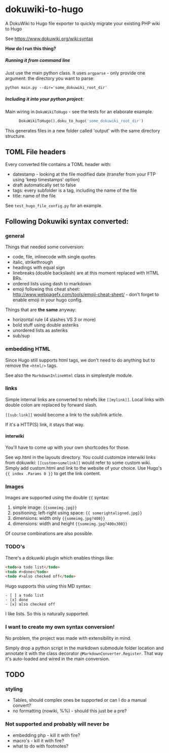 # dokuwiki-to-hugo

A DokuWiki to Hugo file exporter to quickly migrate your existing PHP wiki to Hugo

See https://www.dokuwiki.org/wiki:syntax

**How do I run this thing?**

##### Running it from command line

Just use the main python class. It uses `argparse` - only provide one argument: the directory you want to parse:

```python main.py --dir='some_dokuwiki_root_dir'```

##### Including it into your python project:

Main wiring in `DokuWikiToHugo` - see the tests for an elaborate example.

```python
      DokuWikiToHugo().doku_to_hugo('some_dokuwiki_root_dir')
```

This generates files in a new folder called 'output' with the same directory structure.

## TOML File headers

Every converted file contains a TOML header with:

* datestamp - looking at the file modified date (transfer from your FTP using 'keep timestamps' option)
* draft automatically set to false
* tags: every subfolder is a tag, including the name of the file
* title: name of the file

See `test_hugo_file_config.py` for an example.

## Following Dokuwiki syntax converted:

### general

Things that needed some conversion:

* code, file, inlinecode with single quotes
* italic, strikethrough
* headings with equal sign
* linebreaks (double backslash) are at this moment replaced with HTML BRs.
* ordered lists using dash to markdown
* emoji following this cheat sheet: http://www.webpagefx.com/tools/emoji-cheat-sheet/ - don't forget to enable emoji in your hugo config.

Things that are **the same** anyway:

* horizontal rule (4 slashes VS 3 or more)
* bold stuff using double asteriks
* unordered lists as asteriks
* sub/sup

### embedding HTML

Since Hugo still supports html tags, we don't need to do anything but to remove the `<html/>` tags.

See also the `MarkdownInlineHtml` class in simplestyle module.

### links

Simple internal links are converted to relrefs like `[[mylink]]`. Local links with double colon are replaced by forward slash.

`[[sub:link]]` would become a link to the sub/link article.

If it's a HTTP(S) link, it stays that way.

#### interwiki

You'll have to come up with your own shortcodes for those.

See wp.html in the layouts directory. You could customize interwiki links from dokuwiki: `[[custom>somelink]]` would refer to some custom wiki.
Simply add custom.html and link to the website of your choice. Use Hugo's `{{ index .Params 0 }}` to get the link content.

### Images

Images are supported using the double `{{` syntax:

1. simple image: ``{{someimg.jpg}}``
2. positioning; left-right using space: ``{{ somerightaligned.jpg}}``
3. dimensions: width only ``{{someimg.jpg?400}}``
4. dimensions: width and height ``{{someimg.jpg?400x300}}``

Of course combinations are also possible.

### TODO's

There's a dokuwiki plugin which enables things like:
 
 ```html
 <todo>a todo list</todo>
 <todo #>done</todo>
 <todo #>also checked off</todo>
 ```

Hugo supports this using this MD syntax:

```
- [ ] a todo list
- [x] done
- [x] also checked off
```

I like lists. So this is naturally supported. 

### I want to create my own syntax conversion!

No problem, the project was made with extensibility in mind.

Simply drop a python script in the markdown submodule folder location and annotate it with the class decorator `@MarkdownConverter.Register`.
That way it's auto-loaded and wired in the main conversion.

## TODO

### styling

* Tables, should complex ones be supported or can I do a manual convert?
* no formatting (nowiki, %%) - should this just be a pre?

### Not supported and probably will never be

* embedding php - kill it with fire?
* macro's - kill it with fire?
* what to do with footnotes?